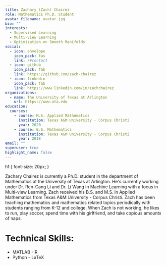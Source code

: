 ```yaml
---
title: Zachary (Zach) Chairez
role: Mathematics Ph.D. Student
avatar_filename: avatar.jpg
bio: ""
interests:
  - Supervised Learning
  - Multi-view Learning
  - Optimization on Smooth Manifolds
social:
  - icon: envelope
    icon_pack: fas
    link: /#contact
  - icon: github
    icon_pack: fab
    link: https://github.com/zach-chairez
  - icon: linkedin
    icon_pack: fab
    link: https://www.linkedin.com/in/zachchairez
organizations:
  - name: The University of Texas at Arlington
    url: https://www.uta.edu
education:
  courses:
    - course: M.S. Applied Mathematics
      institution: Texas A&M University - Corpus Christi
      year: 2020
    - course: B.S. Mathematics
      institution: Texas A&M University - Corpus Christi
      year: 2018
email: ""
superuser: true
highlight_name: false
---
```

h1 {
  font-size: 20px;
}

Zachary Chairez is currently a Ph.D. student in the department of Mathematics at the University of Texas at Arlington.  He's currently working under Dr. Ren-Cang Li and Dr. Li Wang in Machine Learning with a focus in Multi-view Learning.  Zach received his B.S. and M.S. in Applied Mathematics from Texas A&M University - Corpus Christi.  Zach has been teaching mathematics and mathematics related topics periodically with students ranging from K-12 and college.  When Zach is not working, he likes to run, play soccer, spend time with his girlfriend, and take copious amounts of naps.



**<h1>Technical Skills:</h1>**
- MATLAB   - R
- Python   - LaTeX
